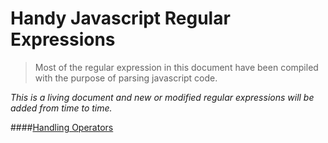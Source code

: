 Handy Javascript Regular Expressions
====================================

> Most of the regular expression in this document have been compiled with the purpose of parsing javascript code.

*This is a living document and new or modified regular expressions will be added from time to time.*


####[Handling Operators](https://github.com/luisreyesdev/Handy-Regular-Expressions/edit/master/operators.md)
